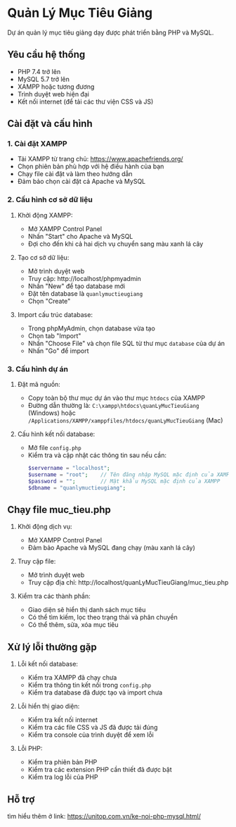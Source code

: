 # Quản Lý Mục Tiêu Giảng

Dự án quản lý mục tiêu giảng dạy được phát triển bằng PHP và MySQL.

## Yêu cầu hệ thống

- PHP 7.4 trở lên
- MySQL 5.7 trở lên
- XAMPP hoặc tương đương
- Trình duyệt web hiện đại
- Kết nối internet (để tải các thư viện CSS và JS)

## Cài đặt và cấu hình

### 1. Cài đặt XAMPP

- Tải XAMPP từ trang chủ: https://www.apachefriends.org/
- Chọn phiên bản phù hợp với hệ điều hành của bạn
- Chạy file cài đặt và làm theo hướng dẫn
- Đảm bảo chọn cài đặt cả Apache và MySQL

### 2. Cấu hình cơ sở dữ liệu

1. Khởi động XAMPP:

   - Mở XAMPP Control Panel
   - Nhấn "Start" cho Apache và MySQL
   - Đợi cho đến khi cả hai dịch vụ chuyển sang màu xanh lá cây

2. Tạo cơ sở dữ liệu:

   - Mở trình duyệt web
   - Truy cập: http://localhost/phpmyadmin
   - Nhấn "New" để tạo database mới
   - Đặt tên database là `quanlymuctieugiang`
   - Chọn "Create"

3. Import cấu trúc database:
   - Trong phpMyAdmin, chọn database vừa tạo
   - Chọn tab "Import"
   - Nhấn "Choose File" và chọn file SQL từ thư mục `database` của dự án
   - Nhấn "Go" để import

### 3. Cấu hình dự án

1. Đặt mã nguồn:

   - Copy toàn bộ thư mục dự án vào thư mục `htdocs` của XAMPP
   - Đường dẫn thường là: `C:\xampp\htdocs\quanLyMucTieuGiang` (Windows) hoặc `/Applications/XAMPP/xamppfiles/htdocs/quanLyMucTieuGiang` (Mac)

2. Cấu hình kết nối database:
   - Mở file `config.php`
   - Kiểm tra và cập nhật các thông tin sau nếu cần:
     ```php
     $servername = "localhost";
     $username = "root";    // Tên đăng nhập MySQL mặc định của XAMPP
     $password = "";        // Mật khẩu MySQL mặc định của XAMPP
     $dbname = "quanlymuctieugiang";
     ```

## Chạy file muc_tieu.php

1. Khởi động dịch vụ:

   - Mở XAMPP Control Panel
   - Đảm bảo Apache và MySQL đang chạy (màu xanh lá cây)

2. Truy cập file:

   - Mở trình duyệt web
   - Truy cập địa chỉ: http://localhost/quanLyMucTieuGiang/muc_tieu.php

3. Kiểm tra các thành phần:
   - Giao diện sẽ hiển thị danh sách mục tiêu
   - Có thể tìm kiếm, lọc theo trạng thái và phân chuyền
   - Có thể thêm, sửa, xóa mục tiêu

## Xử lý lỗi thường gặp

1. Lỗi kết nối database:

   - Kiểm tra XAMPP đã chạy chưa
   - Kiểm tra thông tin kết nối trong `config.php`
   - Kiểm tra database đã được tạo và import chưa

2. Lỗi hiển thị giao diện:

   - Kiểm tra kết nối internet
   - Kiểm tra các file CSS và JS đã được tải đúng
   - Kiểm tra console của trình duyệt để xem lỗi

3. Lỗi PHP:
   - Kiểm tra phiên bản PHP
   - Kiểm tra các extension PHP cần thiết đã được bật
   - Kiểm tra log lỗi của PHP

## Hỗ trợ

tìm hiểu thêm ở link: https://unitop.com.vn/ke-noi-php-mysql.html/
